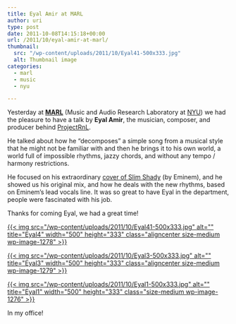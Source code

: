 ```yaml
---
title: Eyal Amir at MARL
author: uri
type: post
date: 2011-10-08T14:15:18+00:00
url: /2011/10/eyal-amir-at-marl/
thumbnail:
  src: "/wp-content/uploads/2011/10/Eyal41-500x333.jpg"
  alt: Thumbnail image
categories:
  - marl
  - music
  - nyu

---
```

Yesterday at **[MARL][1]** (Music and Audio Research Laboratory at [NYU][2]) we had the pleasure to have a talk by **Eyal Amir**, the musician, composer, and producer behind [ProjectRnL][3].

He talked about how he &#8220;decomposes&#8221; a simple song from a musical style that he might not be familiar with and then he brings it to his own world, a world full of impossible rhythms, jazzy chords, and without any tempo / harmony restrictions. 

He focused on his extraordinary [cover of Slim Shady][4] (by Eminem), and he showed us his original mix, and how he deals with the new rhythms, based on Eminem&#8217;s lead vocals line. It was so great to have Eyal in the department, people were fascinated with his job.

Thanks for coming Eyal, we had a great time!

[{{< img src="/wp-content/uploads/2011/10/Eyal41-500x333.jpg" alt="" title="Eyal4" width="500" height="333" class="aligncenter size-medium wp-image-1278" >}}][5]

[{{< img src="/wp-content/uploads/2011/10/Eyal3-500x333.jpg" alt="" title="Eyal3" width="500" height="333" class="aligncenter size-medium wp-image-1279" >}}][6]

<div id="attachment_1276" style="width: 510px" class="wp-caption aligncenter">
  <a href="/wp-content/uploads/2011/10/Eyal1.jpg">{{< img src="/wp-content/uploads/2011/10/Eyal1-500x333.jpg" alt="" title="Eyal1" width="500" height="333" class="size-medium wp-image-1276" >}}</a>
  
  <p class="wp-caption-text">
    In my office!
  </p>
</div>

 [1]: https://marl.smusic.nyu.edu/
 [2]: https://www.nyu.edu/
 [3]: https://www.youtube.com/ProjectRnL
 [4]: https://www.youtube.com/watch?v=VBc2wv3eF1s
 [5]: /wp-content/uploads/2011/10/Eyal41.jpg
 [6]: /wp-content/uploads/2011/10/Eyal3.jpg